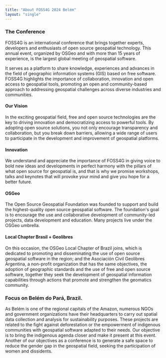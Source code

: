 ```yaml
---
title: "About FOSS4G 2024 Belém"
layout: "single"
---
```


### The Conference
FOSS4G is an international conference that brings together experts, developers and enthusiasts of open source geospatial technology. This annual event, organized by OSGeo and with more than 15 years of experience, is the largest global meeting of geospatial software.

It serves as a platform to share knowledge, experiences and advances in the field of geographic information systems (GIS) based on free software. FOSS4G highlights the importance of collaboration, innovation and open access to geospatial tools, promoting an open and community-based approach to addressing geospatial challenges across diverse industries and communities.

#### Our Vision
In the exciting geospatial field, free and open source technologies are the key to driving innovation and democratizing access to powerful tools. By adopting open source solutions, you not only encourage transparency and collaboration, but you break down barriers, allowing a wide range of users to participate in the development and improvement of geospatial platforms.

#### Innovation
We understand and appreciate the importance of FOSS4G in giving voice to bold new ideas and developments in perfect harmony with the pillars of what open source for geospatial is, and that is why we promise workshops, talks and keynotes that will provoke your mind and give you hope  for a better future.

#### OSGeo
The Open Source Geospatial Foundation was founded to support and build the highest-quality open source geospatial software. The foundation's goal is to encourage the use and collaborative development of community-led projects, data development and education. Many projects live under the OSGeo umbrella.

#### Local Chapter Brasil + Geolibres
On this occasion, the OSGeo Local Chapter of Brazil joins, which is dedicated to promoting and disseminating the use of open source geospatial software in the region; and the Asociación Civil Geolibres Argentina, a non-profit organization that has the same objectives, the adoption of geographic standards and the use of free and open source software, together they seek the development of geospatial information capabilities through actions that promote and strengthen the geomatics community.

### Focus on Belém do Pará, Brazil.
As Belém is one of the regional capitals of the Amazon, numerous NGOs and government organizations have their headquarters to carry out spatial data collection and analysis for sustainability purposes. These projects are related to the fight against deforestation or the empowerment of indigenous communities with geospatial software adapted to their needs. Our objective is to bring the indigenous agenda closer and make it present at this event.
Another of our objectives as a conference is to generate a safe space to reduce the gender gap in the geospatial field, seeking the participation of women and dissidents.
